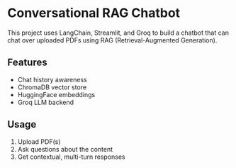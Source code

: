 # Conversational RAG Chatbot

This project uses LangChain, Streamlit, and Groq to build a chatbot that can chat over uploaded PDFs using RAG (Retrieval-Augmented Generation).

## Features
- Chat history awareness
- ChromaDB vector store
- HuggingFace embeddings
- Groq LLM backend

## Usage
1. Upload PDF(s)
2. Ask questions about the content
3. Get contextual, multi-turn responses

